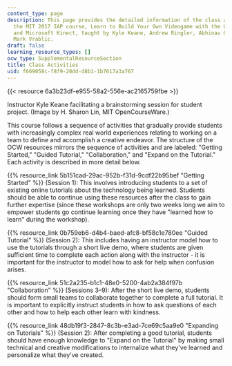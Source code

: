 ```yaml
---
content_type: page
description: This page provides the detailed information of the class activities in
  the MIT 2017 IAP course, Learn to Build Your Own Videogame with the Unity Game Engine
  and Microsoft Kinect, taught by Kyle Keane, Andrew Ringler, Abhinav Gandhi, and
  Mark Vrablic.
draft: false
learning_resource_types: []
ocw_type: SupplementalResourceSection
title: Class Activities
uid: f669058c-f8f9-20dd-d8b1-1b7617a3a767
---
```

{{< resource 6a3b23df-e955-58a2-556e-ac2165759fbe >}}

Instructor Kyle Keane facilitating a brainstorming session for student project. (Image by H. Sharon Lin, MIT OpenCourseWare.)

This course follows a sequence of activities that gradually provide students with increasingly complex real world experiences relating to working on a team to define and accomplish a creative endeavor. The structure of the OCW resources mirrors the sequence of activities and are labeled: "Getting Started," "Guided Tutorial," "Collaboration," and "Expand on the Tutorial." Each activity is described in more detail below.

{{% resource_link 5b151cad-29ac-952b-f31d-9cdf22b95bef "Getting Started" %}} (Session 1): This involves introducing students to a set of existing online tutorials about the technology being learned. Students should be able to continue using these resources after the class to gain further expertise (since these workshops are only two weeks long we aim to empower students go continue learning once they have "learned how to learn" during the workshop).

{{% resource_link 0b759eb6-d4b4-baed-afc8-bf58c1e780ee "Guided Tutorial" %}} (Session 2): This includes having an instructor model how to use the tutorials through a short live demo, where students are given sufficient time to complete each action along with the instructor - it is important for the instructor to model how to ask for help when confusion arises.

{{% resource_link 51c2a235-b1c1-48e0-5200-4ab2a384f97b "Collaboration" %}} (Sessions 3–9): After the short live demo, students should form small teams to collaborate together to complete a full tutorial. It is important to explicitly instruct students in how to ask questions of each other and how to help each other learn with kindness.

{{% resource_link 48db19f3-2847-8c3b-e3ad-7ce69c5aa9e0 "Expanding on Tutorials" %}} (Session 2): After completing a good tutorial, students should have enough knowledge to "Expand on the Tutorial" by making small technical and creative modifications to internalize what they've learned and personalize what they've created.